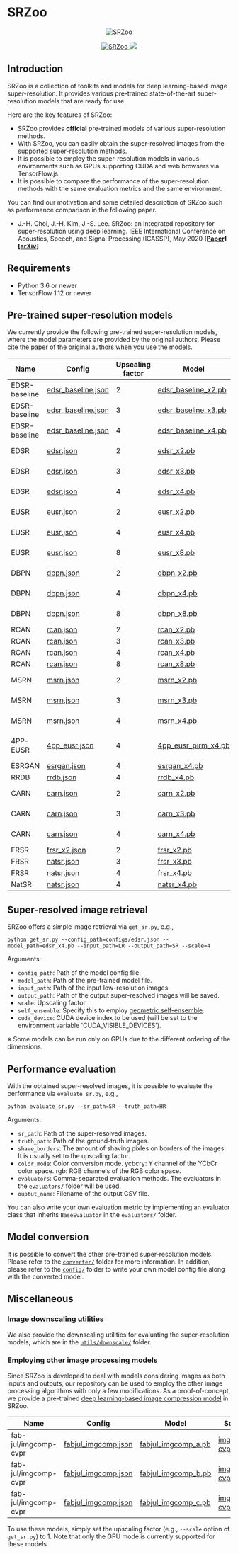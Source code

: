# SRZoo
<p align="center">
  <img src="figures/logo.png" alt="SRZoo">
</p>
<p align="center">
  <a href="https://github.com/idearibosome/srzoo">
    <img src="https://img.shields.io/badge/srzoo-supported-brightgreen" alt="SRZoo" />
  </a>
  <a href="#pre-trained-super-resolution-models">
    <img src="https://img.shields.io/badge/models-29-blue" />
  </a>
</p>


## Introduction
SRZoo is a collection of toolkits and models for deep learning-based image super-resolution.
It provides various pre-trained state-of-the-art super-resolution models that are ready for use.

Here are the key features of SRZoo:
- SRZoo provides **official** pre-trained models of various super-resolution methods.
- With SRZoo, you can easily obtain the super-resolved images from the supported super-resolution methods.
- It is possible to employ the super-resolution models in various environments such as GPUs supporting CUDA and web browsers via TensorFlow.js.
- It is possible to compare the performance of the super-resolution methods with the same evaluation metrics and the same environment.

You can find our motivation and some detailed description of SRZoo such as performance comparison in the following paper.
- J.-H. Choi, J.-H. Kim, J.-S. Lee. SRZoo: an integrated repository for super-resolution using deep learning. IEEE International Conference on Acoustics, Speech, and Signal Processing (ICASSP), May 2020 **[[Paper]](https://doi.org/10.1109/ICASSP40776.2020.9054533)** **[[arXiv]](https://arxiv.org/abs/2006.01339)**

## Requirements

- Python 3.6 or newer
- TensorFlow 1.12 or newer


## Pre-trained super-resolution models

We currently provide the following pre-trained super-resolution models, where the model parameters are provided by the original authors.
Please cite the paper of the original authors when you use the models.

| Name | Config | Upscaling factor | Model | Source |
| --- | --- | --- | --- | --- |
| EDSR-baseline | [edsr_baseline.json](configs/edsr_baseline.json) | 2 | [edsr_baseline_x2.pb](http://mcml.yonsei.ac.kr/files/srzoo/edsr_baseline_x2.pb) | [EDSR-PyTorch](https://github.com/thstkdgus35/EDSR-PyTorch) |
| EDSR-baseline | [edsr_baseline.json](configs/edsr_baseline.json) | 3 | [edsr_baseline_x3.pb](http://mcml.yonsei.ac.kr/files/srzoo/edsr_baseline_x3.pb) | [EDSR-PyTorch](https://github.com/thstkdgus35/EDSR-PyTorch) |
| EDSR-baseline | [edsr_baseline.json](configs/edsr_baseline.json) | 4 | [edsr_baseline_x4.pb](http://mcml.yonsei.ac.kr/files/srzoo/edsr_baseline_x4.pb) | [EDSR-PyTorch](https://github.com/thstkdgus35/EDSR-PyTorch) |
| EDSR | [edsr.json](configs/edsr.json) | 2 | [edsr_x2.pb](http://mcml.yonsei.ac.kr/files/srzoo/edsr_x2.pb) | [EDSR-PyTorch](https://github.com/thstkdgus35/EDSR-PyTorch) |
| EDSR | [edsr.json](configs/edsr.json) | 3 | [edsr_x3.pb](http://mcml.yonsei.ac.kr/files/srzoo/edsr_x3.pb) | [EDSR-PyTorch](https://github.com/thstkdgus35/EDSR-PyTorch) |
| EDSR | [edsr.json](configs/edsr.json) | 4 | [edsr_x4.pb](http://mcml.yonsei.ac.kr/files/srzoo/edsr_x4.pb) | [EDSR-PyTorch](https://github.com/thstkdgus35/EDSR-PyTorch) |
| EUSR | [eusr.json](configs/eusr.json) | 2 | [eusr_x2.pb](http://mcml.yonsei.ac.kr/files/srzoo/eusr_x2.pb) | [EUSR-TensorFlow](https://github.com/junhyukk/EUSR-Tensorflow) |
| EUSR | [eusr.json](configs/eusr.json) | 4 | [eusr_x4.pb](http://mcml.yonsei.ac.kr/files/srzoo/eusr_x4.pb) | [EUSR-TensorFlow](https://github.com/junhyukk/EUSR-Tensorflow) |
| EUSR | [eusr.json](configs/eusr.json) | 8 | [eusr_x8.pb](http://mcml.yonsei.ac.kr/files/srzoo/eusr_x8.pb) | [EUSR-TensorFlow](https://github.com/junhyukk/EUSR-Tensorflow) |
| DBPN | [dbpn.json](configs/dbpn.json) | 2 | [dbpn_x2.pb](http://mcml.yonsei.ac.kr/files/srzoo/dbpn_x2.pb) | [DBPN-Pytorch](https://github.com/alterzero/DBPN-Pytorch) |
| DBPN | [dbpn.json](configs/dbpn.json) | 4 | [dbpn_x4.pb](http://mcml.yonsei.ac.kr/files/srzoo/dbpn_x4.pb) | [DBPN-Pytorch](https://github.com/alterzero/DBPN-Pytorch) |
| DBPN | [dbpn.json](configs/dbpn.json) | 8 | [dbpn_x8.pb](http://mcml.yonsei.ac.kr/files/srzoo/dbpn_x8.pb) | [DBPN-Pytorch](https://github.com/alterzero/DBPN-Pytorch) |
| RCAN | [rcan.json](configs/rcan.json) | 2 | [rcan_x2.pb](http://mcml.yonsei.ac.kr/files/srzoo/rcan_x2.pb) | [RCAN](https://github.com/yulunzhang/RCAN) |
| RCAN | [rcan.json](configs/rcan.json) | 3 | [rcan_x3.pb](http://mcml.yonsei.ac.kr/files/srzoo/rcan_x3.pb) | [RCAN](https://github.com/yulunzhang/RCAN) |
| RCAN | [rcan.json](configs/rcan.json) | 4 | [rcan_x4.pb](http://mcml.yonsei.ac.kr/files/srzoo/rcan_x4.pb) | [RCAN](https://github.com/yulunzhang/RCAN) |
| RCAN | [rcan.json](configs/rcan.json) | 8 | [rcan_x8.pb](http://mcml.yonsei.ac.kr/files/srzoo/rcan_x8.pb) | [RCAN](https://github.com/yulunzhang/RCAN) |
| MSRN | [msrn.json](configs/msrn.json) | 2 | [msrn_x2.pb](http://mcml.yonsei.ac.kr/files/srzoo/msrn_x2.pb) | [MSRN-PyTorch](https://github.com/MIVRC/MSRN-PyTorch) |
| MSRN | [msrn.json](configs/msrn.json) | 3 | [msrn_x3.pb](http://mcml.yonsei.ac.kr/files/srzoo/msrn_x3.pb) | [MSRN-PyTorch](https://github.com/MIVRC/MSRN-PyTorch) |
| MSRN | [msrn.json](configs/msrn.json) | 4 | [msrn_x4.pb](http://mcml.yonsei.ac.kr/files/srzoo/msrn_x4.pb) | [MSRN-PyTorch](https://github.com/MIVRC/MSRN-PyTorch) |
| 4PP-EUSR | [4pp_eusr.json](configs/4pp_eusr.json) | 4 | [4pp_eusr_pirm_x4.pb](http://mcml.yonsei.ac.kr/files/srzoo/4pp_eusr_pirm_x4.pb) | [tf-perceptual-eusr](https://github.com/idearibosome/tf-perceptual-eusr) |
| ESRGAN | [esrgan.json](configs/esrgan.json) | 4 | [esrgan_x4.pb](http://mcml.yonsei.ac.kr/files/srzoo/esrgan_x4.pb) | [ESRGAN](https://github.com/xinntao/ESRGAN) |
| RRDB | [rrdb.json](configs/rrdb.json) | 4 | [rrdb_x4.pb](http://mcml.yonsei.ac.kr/files/srzoo/rrdb_x4.pb) | [ESRGAN](https://github.com/xinntao/ESRGAN) |
| CARN | [carn.json](configs/carn.json) | 2 | [carn_x2.pb](http://mcml.yonsei.ac.kr/files/srzoo/carn_x2.pb) | [CARN-pytorch](https://github.com/nmhkahn/CARN-pytorch) |
| CARN | [carn.json](configs/carn.json) | 3 | [carn_x3.pb](http://mcml.yonsei.ac.kr/files/srzoo/carn_x3.pb) | [CARN-pytorch](https://github.com/nmhkahn/CARN-pytorch) |
| CARN | [carn.json](configs/carn.json) | 4 | [carn_x4.pb](http://mcml.yonsei.ac.kr/files/srzoo/carn_x4.pb) | [CARN-pytorch](https://github.com/nmhkahn/CARN-pytorch) |
| FRSR | [frsr_x2.json](configs/frsr_x2.json) | 2 | [frsr_x2.pb](http://mcml.yonsei.ac.kr/files/srzoo/frsr_x2.pb) | [NatSR](https://github.com/JWSoh/NatSR) |
| FRSR | [natsr.json](configs/natsr.json) | 3 | [frsr_x3.pb](http://mcml.yonsei.ac.kr/files/srzoo/frsr_x3.pb) | [NatSR](https://github.com/JWSoh/NatSR) |
| FRSR | [natsr.json](configs/natsr.json) | 4 | [frsr_x4.pb](http://mcml.yonsei.ac.kr/files/srzoo/frsr_x4.pb) | [NatSR](https://github.com/JWSoh/NatSR) |
| NatSR | [natsr.json](configs/natsr.json) | 4 | [natsr_x4.pb](http://mcml.yonsei.ac.kr/files/srzoo/natsr_x4.pb) | [NatSR](https://github.com/JWSoh/NatSR) |


## Super-resolved image retrieval

SRZoo offers a simple image retrieval via ```get_sr.py```, e.g.,
```
python get_sr.py --config_path=configs/edsr.json --model_path=edsr_x4.pb --input_path=LR --output_path=SR --scale=4
```

Arguments:
- ```config_path```: Path of the model config file.
- ```model_path```: Path of the pre-trained model file.
- ```input_path```: Path of the input low-resolution images.
- ```output_path```: Path of the output super-resolved images will be saved.
- ```scale```: Upscaling factor.
- ```self_ensemble```: Specify this to employ [geometric self-ensemble](http://openaccess.thecvf.com/content_cvpr_2017_workshops/w12/papers/Lim_Enhanced_Deep_Residual_CVPR_2017_paper.pdf).
- ```cuda_device```: CUDA device index to be used (will be set to the environment variable 'CUDA_VISIBLE_DEVICES').

※ Some models can be run only on GPUs due to the different ordering of the dimensions.

## Performance evaluation

With the obtained super-resolved images, it is possible to evaluate the performance via ```evaluate_sr.py```, e.g.,
```
python evaluate_sr.py --sr_path=SR --truth_path=HR
```

Arguments:
- ```sr_path```: Path of the super-resolved images.
- ```truth_path```: Path of the ground-truth images.
- ```shave_borders```: The amount of shaving pixles on borders of the images. It is usually set to the upscaling factor.
- ```color_mode```: Color conversion mode. ycbcry: Y channel of the YCbCr color space. rgb: RGB channels of the RGB color space.
- ```evaluators```: Comma-separated evaluation methods. The evaluators in the [```evaluators/```](evaluators/) folder will be used.
- ```ouptut_name```: Filename of the output CSV file.

You can also write your own evaluation metric by implementing an evaluator class that inherits ```BaseEvaluator``` in the ```evaluators/``` folder.


## Model conversion

It is possible to convert the other pre-trained super-resolution models.
Please refer to the [```converter/```](converter/) folder for more information.
In addition, please refer to the [```config/```](config/) folder to write your own model config file along with the converted model.


## Miscellaneous

### Image downscaling utilities

We also provide the downscaling utilities for evaluating the super-resolution models, which are in the [```utils/downscale/```](utils/downscale/) folder.

### Employing other image processing models

Since SRZoo is developed to deal with models considering images as both inputs and outputs, our repository can be used to employ the other image processing algorithms with only a few modifications.
As a proof-of-concept, we provide a pre-trained [deep learning-based image compression model](https://github.com/fab-jul/imgcomp-cvpr) in SRZoo.

| Name | Config | Model | Source |
| --- | --- | --- | --- |
| fab-jul/imgcomp-cvpr | [fabjul_imgcomp.json](configs/fabjul_imgcomp.json) | [fabjul_imgcomp_a.pb](http://mcml.yonsei.ac.kr/files/srzoo/fabjul_imgcomp_a.pb) | [imgcomp-cvpr](https://github.com/fab-jul/imgcomp-cvpr) |
| fab-jul/imgcomp-cvpr | [fabjul_imgcomp.json](configs/fabjul_imgcomp.json) | [fabjul_imgcomp_b.pb](http://mcml.yonsei.ac.kr/files/srzoo/fabjul_imgcomp_b.pb) | [imgcomp-cvpr](https://github.com/fab-jul/imgcomp-cvpr) |
| fab-jul/imgcomp-cvpr | [fabjul_imgcomp.json](configs/fabjul_imgcomp.json) | [fabjul_imgcomp_c.pb](http://mcml.yonsei.ac.kr/files/srzoo/fabjul_imgcomp_c.pb) | [imgcomp-cvpr](https://github.com/fab-jul/imgcomp-cvpr) |

To use these models, simply set the upscaling factor (e.g., ```--scale``` option of ```get_sr.py```) to 1.
Note that only the GPU mode is currently supported for these models.
